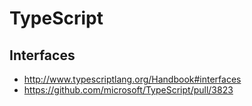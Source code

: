 # TypeScript

## Interfaces

- http://www.typescriptlang.org/Handbook#interfaces
- https://github.com/microsoft/TypeScript/pull/3823
